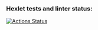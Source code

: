 ### Hexlet tests and linter status:
[![Actions Status](https://github.com/MakarovOY/java-project-78/actions/workflows/hexlet-check.yml/badge.svg)](https://github.com/MakarovOY/java-project-78/actions)